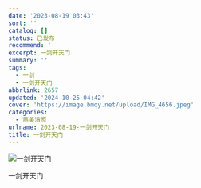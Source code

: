 ```yaml
---
date: '2023-08-19 03:43'
sort: ''
catalog: []
status: 已发布
recommend: ''
excerpt: 一剑开天门
summary: ''
tags:
  - 一剑
  - 一剑开天门
abbrlink: 2657
updated: '2024-10-25 04:42'
cover: 'https://image.bmqy.net/upload/IMG_4656.jpeg'
categories:
  - 燕美清照
urlname: 2023-08-19-一剑开天门
title: 一剑开天门
---
```


![一剑开天门](https://image.bmqy.net/upload/IMG_4656.jpeg)


一剑开天门

